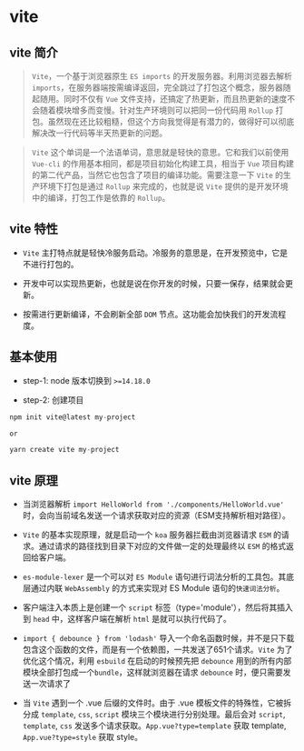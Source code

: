 # vite

## vite 简介

> `Vite`，一个基于浏览器原生 `ES imports` 的开发服务器。利用浏览器去解析 `imports`，在服务器端按需编译返回，完全跳过了打包这个概念，服务器随起随用。同时不仅有 `Vue` 文件支持，还搞定了热更新，而且热更新的速度不会随着模块增多而变慢。针对生产环境则可以把同一份代码用 `Rollup` 打包。虽然现在还比较粗糙，但这个方向我觉得是有潜力的，做得好可以彻底解决改一行代码等半天热更新的问题。

> `Vite` 这个单词是一个法语单词，意思就是轻快的意思。它和我们以前使用 `Vue-cli` 的作用基本相同，都是项目初始化构建工具，相当于 `Vue` 项目构建的第二代产品，当然它也包含了项目的编译功能。需要注意一下 `Vite` 的生产环境下打包是通过 `Rollup` 来完成的，也就是说 `Vite` 提供的是开发环境中的编译，打包工作是依靠的 `Rollup`。

## vite 特性

- `Vite` 主打特点就是轻快冷服务启动。冷服务的意思是，在开发预览中，它是不进行打包的。

- 开发中可以实现热更新，也就是说在你开发的时候，只要一保存，结果就会更新。

- 按需进行更新编译，不会刷新全部 `DOM` 节点。这功能会加快我们的开发流程度。

## 基本使用

- step-1: node 版本切换到 `>=14.18.0`

- step-2: 创建项目

```js
npm init vite@latest my-project

or

yarn create vite my-project
```

## vite 原理

- 当浏览器解析 `import HelloWorld from './components/HelloWorld.vue'` 时，会向当前域名发送一个请求获取对应的资源（ESM支持解析相对路径）。

- `Vite` 的基本实现原理，就是启动一个 `koa` 服务器拦截由浏览器请求 `ESM` 的请求。通过请求的路径找到目录下对应的文件做一定的处理最终以 `ESM` 的格式返回给客户端。

- `es-module-lexer` 是一个可以对 `ES Module` 语句进行词法分析的工具包。其底层通过内联 `WebAssembly` 的方式来实现对 ES Module 语句的`快速词法分析`。

- 客户端注入本质上是创建一个 `script` 标签（type='module'），然后将其插入到 `head` 中，这样客户端在解析 `html` 是就可以执行代码了。

- `import { debounce } from 'lodash'` 导入一个命名函数时候，并不是只下载包含这个函数的文件，而是有一个依赖图，一共发送了651个请求。`Vite` 为了优化这个情况，利用 `esbuild` 在启动的时候预先把 `debounce` 用到的所有内部模块全部打包成一个`bundle`，这样就浏览器在请求 `debounce` 时，便只需要发送一次请求了

- 当 `Vite` 遇到一个 .vue 后缀的文件时。由于 .vue 模板文件的特殊性，它被拆分成 `template`, `css`, `script` 模块三个模块进行分别处理。最后会对 `script`, `template`, `css` 发送多个请求获取。`App.vue?type=template` 获取 template, `App.vue?type=style` 获取 style。
